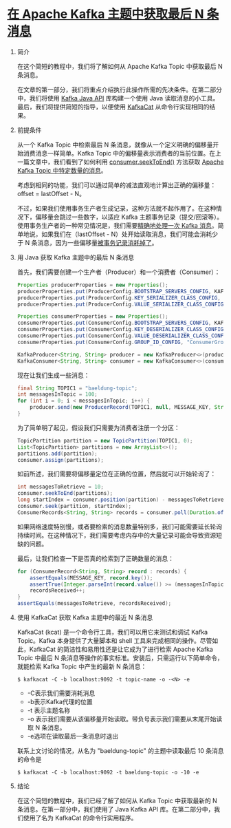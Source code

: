 # [在 Apache Kafka 主题中获取最后 N 条消息](https://www.baeldung.com/java-apache-kafka-get-last-n-messages)

1. 简介

    在这个简短的教程中，我们将了解如何从 Apache Kafka Topic 中获取最后 N 条消息。

    在文章的第一部分，我们将重点介绍执行此操作所需的先决条件。在第二部分中，我们将使用 [Kafka Java API](https://kafka.apache.org/documentation/#api) 库构建一个使用 Java 读取消息的小工具。最后，我们将提供简短的指导，以便使用 [KafkaCat](https://github.com/edenhill/kcat) 从命令行实现相同的结果。

2. 前提条件

    从一个 Kafka Topic 中检索最后 N 条消息，就像从一个定义明确的偏移量开始消费消息一样简单。Kafka Topic 中的偏移量表示消费者的当前位置。在上一篇文章中，我们看到了如何利用 [consumer.seekToEnd()](https://kafka.apache.org/21/javadoc/org/apache/kafka/clients/consumer/KafkaConsumer.html#seekToEnd-java.util.Collection-) 方法获取 [Apache Kafka Topic 中特定数量的消息](https://www.baeldung.com/java-kafka-count-topic-messages)。

    考虑到相同的功能，我们可以通过简单的减法直观地计算出正确的偏移量：offset = lastOffset - N。

    不过，如果我们使用事务生产者生成记录，这种方法就不起作用了。在这种情况下，偏移量会跳过一些数字，以适应 Kafka 主题事务记录（提交/回滚等）。使用事务生产者的一种常见情况是，我们需要[精确地处理一次 Kafka 消息](https://www.baeldung.com/kafka-exactly-once)。简单地说，如果我们在（lastOffset - N）处开始读取消息，我们可能会消耗少于 N 条消息，因为一些偏移量[被事务记录消耗掉了](https://issues.apache.org/jira/browse/KAFKA-10009)。

3. 用 Java 获取 Kafka 主题中的最后 N 条消息

    首先，我们需要创建一个生产者（Producer）和一个消费者（Consumer）：

    ```java
    Properties producerProperties = new Properties();
    producerProperties.put(ProducerConfig.BOOTSTRAP_SERVERS_CONFIG, KAFKA_CONTAINER.getBootstrapServers());
    producerProperties.put(ProducerConfig.KEY_SERIALIZER_CLASS_CONFIG, StringSerializer.class.getName());
    producerProperties.put(ProducerConfig.VALUE_SERIALIZER_CLASS_CONFIG, StringSerializer.class.getName());

    Properties consumerProperties = new Properties();
    consumerProperties.put(ConsumerConfig.BOOTSTRAP_SERVERS_CONFIG, KAFKA_CONTAINER.getBootstrapServers());
    consumerProperties.put(ConsumerConfig.KEY_DESERIALIZER_CLASS_CONFIG, StringDeserializer.class.getName());
    consumerProperties.put(ConsumerConfig.VALUE_DESERIALIZER_CLASS_CONFIG, StringDeserializer.class.getName());
    consumerProperties.put(ConsumerConfig.GROUP_ID_CONFIG, "ConsumerGroup1");

    KafkaProducer<String, String> producer = new KafkaProducer<>(producerProperties);
    KafkaConsumer<String, String> consumer = new KafkaConsumer<>(consumerProperties);
    ```

    现在让我们生成一些消息：

    ```java
    final String TOPIC1 = "baeldung-topic";
    int messagesInTopic = 100;
    for (int i = 0; i < messagesInTopic; i++) {
        producer.send(new ProducerRecord(TOPIC1, null, MESSAGE_KEY, String.valueOf(i))).get();
    }
    ```

    为了简单明了起见，假设我们只需要为消费者注册一个分区：

    ```java
    TopicPartition partition = new TopicPartition(TOPIC1, 0);
    List<TopicPartition> partitions = new ArrayList<>();
    partitions.add(partition);
    consumer.assign(partitions);
    ```

    如前所述，我们需要将偏移量定位在正确的位置，然后就可以开始轮询了：

    ```java
    int messagesToRetrieve = 10;
    consumer.seekToEnd(partitions);
    long startIndex = consumer.position(partition) - messagesToRetrieve;
    consumer.seek(partition, startIndex);
    ConsumerRecords<String, String> records = consumer.poll(Duration.ofMinutes(1));
    ```

    如果网络速度特别慢，或者要检索的消息数量特别多，我们可能需要延长轮询持续时间。在这种情况下，我们需要考虑内存中的大量记录可能会导致资源短缺的问题。

    最后，让我们检查一下是否真的检索到了正确数量的消息：

    ```java
    for (ConsumerRecord<String, String> record : records) {
        assertEquals(MESSAGE_KEY, record.key());
        assertTrue(Integer.parseInt(record.value()) >= (messagesInTopic - messagesToRetrieve));
        recordsReceived++;
    }
    assertEquals(messagesToRetrieve, recordsReceived);
    ```

4. 使用 KafkaCat 获取 Kafka 主题中的最近 N 条消息

    KafkaCat (kcat) 是一个命令行工具，我们可以用它来测试和调试 Kafka Topic。Kafka 本身提供了大量脚本和 shell 工具来完成相同的操作。尽管如此，KafkaCat 的简洁性和易用性还是让它成为了进行检索 Apache Kafka Topic 中最后 N 条消息等操作的事实标准。安装后，只需运行以下简单命令，就能检索 Kafka Topic 中产生的最新 N 条消息：

    `$ kafkacat -C -b localhost:9092 -t topic-name -o -<N> -e`

    - -C表示我们需要消耗消息
    - -b表示Kafka代理的位置
    - -t 表示主题名称
    - -o 表示我们需要从该偏移量开始读取。带负号表示我们需要从末尾开始读取 N 条消息。
    - -e选项在读取最后一条消息时退出

    联系上文讨论的情况，从名为 "baeldung-topic" 的主题中读取最后 10 条消息的命令是

    `$ kafkacat -C -b localhost:9092 -t baeldung-topic -o -10 -e`

5. 结论

    在这个简短的教程中，我们已经了解了如何从 Kafka Topic 中获取最新的 N 条消息。在第一部分中，我们使用了 Java Kafka API 库。在第二部分中，我们使用了名为 KafkaCat 的命令行实用程序。

